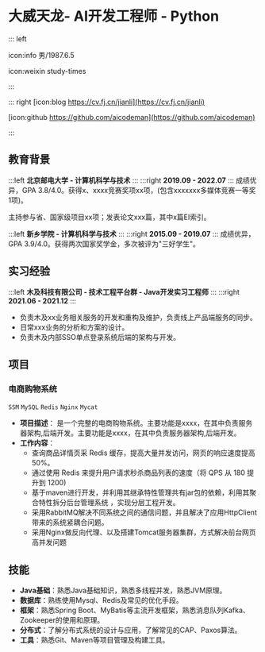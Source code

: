 # 大威天龙- AI开发工程师 - Python

::: left

icon:info 男/1987.6.5    

icon:weixin study-times

:::

::: right
[icon:blog https://cv.fj.cn/jianli](https://cv.fj.cn/jianli)

[icon:github https://github.com/aicodeman](https://github.com/aicodeman)

:::

## 教育背景

:::left
**北京邮电大学 - 计算机科学与技术**
:::
:::right
**2019.09 - 2022.07**
:::
成绩优异，GPA 3.8/4.0。获得x、xxxx竞赛奖项xx项，(包含xxxxxxx多媒体竞赛一等奖1项)。

主持参与省、国家级项目xx项；发表论文xxx篇，其中x篇EI索引。

:::left
**新乡学院 - 计算机科学与技术**
:::
:::right
**2015.09 - 2019.07**
:::
成绩优异，GPA 3.9/4.0。获得两次国家奖学金，多次被评为"三好学生"。

## 实习经验

:::left
**木及科技有限公司 - 技术工程平台群 - Java开发实习工程师**
:::
:::right
**2021.06 - 2021.12**
:::

- 负责木及xx业务相关服务的开发和重构及维护，负责线上产品端服务的同步。
- 日常xxx业务的分析和方案的设计。
- 负责木及内部SSO单点登录系统后端的架构与开发。

## 项目

### 电商购物系统

`SSM` `MySQL` `Redis` `Nginx` `Mycat`

- **项目描述**：
    是一个完整的电商购物系统。主要功能是xxxx，在其中负责服务器架构,后端开发。主要功能是xxxx，在其中负责服务器架构,后端开发。
- **工作内容**：
  - 查询商品详情页采 Redis 缓存，提高大量并发访问，网页的响应速度提高50%。
  - 通过使用 Redis 来提升用户请求秒杀商品列表的速度（将 QPS 从 180 提升到 1200)
  - 基于maven进行开发，并利用其继承特性管理共有jar包的依赖，利用其聚合特性拆分后台管理系统 ，实现分层工程开发。
  - 采用RabbitMQ解决不同系统之间的通信问题，并且解决了应用HttpClient带来的系统紧耦合问题。
  - 采用Nginx做反向代理、以及搭建Tomcat服务器集群，方式解决前台网页高并发问题

## 技能

- **Java基础**：熟悉Java基础知识，熟悉多线程并发，熟悉JVM原理。
- **数据库**：熟练使用Mysql、Redis及常见的优化手段。
- **框架**：熟悉Spring Boot、MyBatis等主流开发框架，熟悉消息队列Kafka、Zookeeper的使用和原理。
- **分布式**：了解分布式系统的设计与应用，了解常见的CAP、Paxos算法。
- **工具**：熟悉Git、Maven等项目管理及构建工具。
